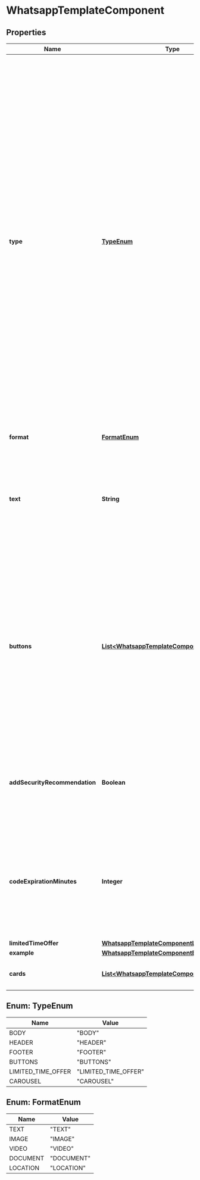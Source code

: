 

# WhatsappTemplateComponent


## Properties

| Name | Type | Description | Notes |
|------------ | ------------- | ------------- | -------------|
|**type** | [**TypeEnum**](#TypeEnum) | **Required.** Template component type. - &#x60;BODY&#x60;: Body components are text-only components and are required by all templates. Templates are limited to one body component. - &#x60;HEADER&#x60;: Headers are optional components that appear at the top of template messages. Headers support text, media (images, videos, documents). Templates are limited to one header component. - &#x60;FOOTER&#x60;: Footers are optional text-only components that appear immediately after the body component. Templates are limited to one footer component. - &#x60;BUTTONS&#x60;: Buttons are optional interactive components that perform specific actions when tapped. - &#x60;LIMITED_TIME_OFFER&#x60;: Use for limited-time offer templates. The delivered message can display an offer expiration details section with a heading, an optional expiration timer, and the offer code itself. - &#x60;CAROUSEL&#x60;: Carousel templates allow you to send a single text message (1), accompanied by a set of up to 10 carousel cards (2) in a horizontally scrollable view. |  [optional] |
|**format** | [**FormatEnum**](#FormatEnum) | **Required for type &#x60;HEADER&#x60;.** |  [optional] |
|**text** | **String** | For body text (type &#x3D; &#x60;BODY&#x60;), maximum 1024 characters. For header text (type &#x3D; &#x60;HEADER&#x60;, format &#x3D; &#x60;TEXT&#x60;), maximum 60 characters. For footer text (type &#x3D; &#x60;FOOTER&#x60;), maximum 60 characters. For card body text (&#x60;CAROUSEL&#x60; card component type &#x3D; &#x60;BODY&#x60;), maximum 160 characters. |  [optional] |
|**buttons** | [**List&lt;WhatsappTemplateComponentButton&gt;**](WhatsappTemplateComponentButton.md) | **Required for type &#x60;BUTTONS&#x60;.** Buttons are optional interactive components that perform specific actions when tapped. Templates can have a mixture of up to 10 button components total, although there are limits to individual buttons of the same type as well as combination limits. If a template has more than three buttons, two buttons will appear in the delivered message and the remaining buttons will be replaced with a **See all options** button. Tapping the **See all options** button reveals the remaining buttons. |  [optional] |
|**addSecurityRecommendation** | **Boolean** | **Optional. Only applicable in the &#x60;BODY&#x60; component of an AUTHENTICATION template.** Set to &#x60;true&#x60; if you want the template to include the string, *For your security, do not share this code.* Set to &#x60;false&#x60; to exclude the string. |  [optional] |
|**codeExpirationMinutes** | **Integer** | **Optional. Only applicable in the &#x60;FOOTER&#x60; component of an AUTHENTICATION template.** Indicates number of minutes the password or code is valid. If omitted, the code expiration warning will not be displayed in the delivered message. Minimum 1, maximum 90. |  [optional] |
|**limitedTimeOffer** | [**WhatsappTemplateComponentLimitedTimeOffer**](WhatsappTemplateComponentLimitedTimeOffer.md) |  |  [optional] |
|**example** | [**WhatsappTemplateComponentExample**](WhatsappTemplateComponentExample.md) |  |  [optional] |
|**cards** | [**List&lt;WhatsappTemplateComponentCard&gt;**](WhatsappTemplateComponentCard.md) | **Required for type &#x60;CAROUSEL&#x60;.** Carousel templates support up to 10 carousel cards. |  [optional] |



## Enum: TypeEnum

| Name | Value |
|---- | -----|
| BODY | &quot;BODY&quot; |
| HEADER | &quot;HEADER&quot; |
| FOOTER | &quot;FOOTER&quot; |
| BUTTONS | &quot;BUTTONS&quot; |
| LIMITED_TIME_OFFER | &quot;LIMITED_TIME_OFFER&quot; |
| CAROUSEL | &quot;CAROUSEL&quot; |



## Enum: FormatEnum

| Name | Value |
|---- | -----|
| TEXT | &quot;TEXT&quot; |
| IMAGE | &quot;IMAGE&quot; |
| VIDEO | &quot;VIDEO&quot; |
| DOCUMENT | &quot;DOCUMENT&quot; |
| LOCATION | &quot;LOCATION&quot; |



